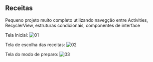 ## Receitas

Pequeno projeto muito completo utilizando navegção entre Activities, RecyclerView, estruturas condicionais, componentes de interface

Tela Inicial:
![01](https://github.com/user-attachments/assets/15e93503-c7e6-4659-ae40-2d5fcbbeacfb)


Tela de escolha das receitas:
![02](https://github.com/user-attachments/assets/303e0aee-8254-422b-a5bd-40f1d0f34350)

Tela do modo de preparo:
![03](https://github.com/user-attachments/assets/a9c04667-d416-4b75-9510-874538c12492)
